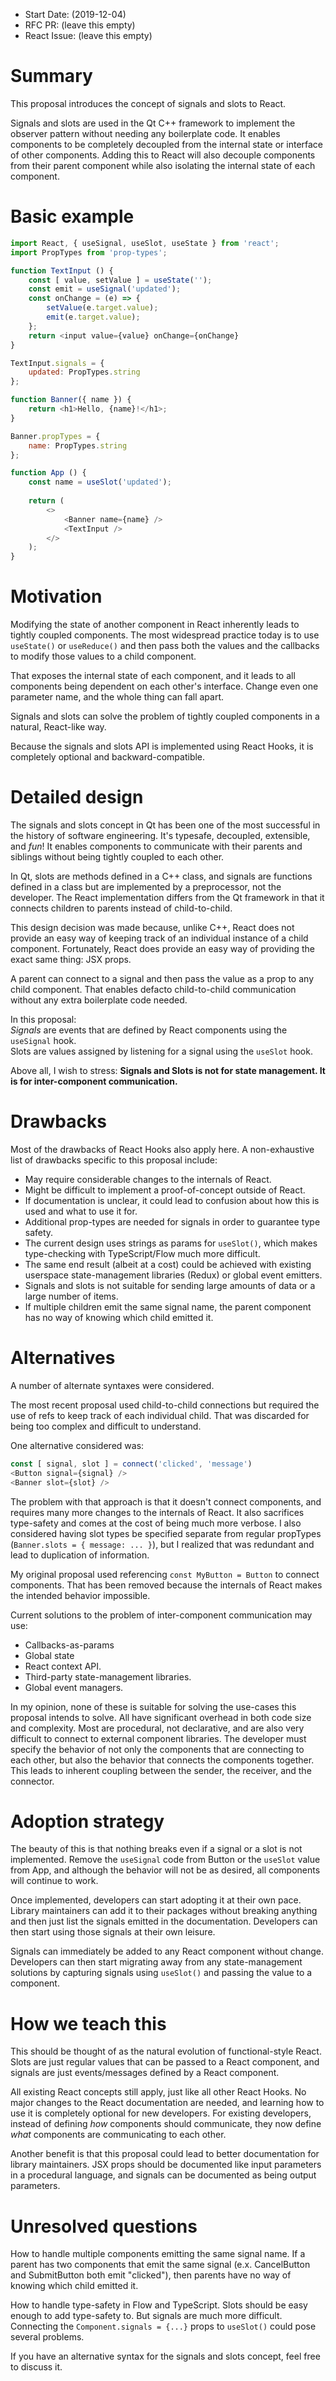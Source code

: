 - Start Date: (2019-12-04)
- RFC PR: (leave this empty)
- React Issue: (leave this empty)

# Summary

This proposal introduces the concept of signals and slots to React.

Signals and slots are used in the Qt C++ framework to implement the observer
pattern without needing any boilerplate code. It enables components to be
completely decoupled from the internal state or interface of other components.
Adding this to React will also decouple components from their parent component
while also isolating the internal state of each component.

# Basic example

```js
import React, { useSignal, useSlot, useState } from 'react';
import PropTypes from 'prop-types';

function TextInput () {
    const [ value, setValue ] = useState('');
    const emit = useSignal('updated');
    const onChange = (e) => {
        setValue(e.target.value);
        emit(e.target.value);
    };
    return <input value={value} onChange={onChange}
}

TextInput.signals = {
    updated: PropTypes.string
};

function Banner({ name }) {
    return <h1>Hello, {name}!</h1>;
}

Banner.propTypes = {
    name: PropTypes.string
};

function App () {
    const name = useSlot('updated');
    
    return (
        <>
            <Banner name={name} />
            <TextInput />
        </>
    );
}
```

# Motivation

Modifying the state of another component in React inherently leads to tightly
coupled components. The most widespread practice today is to use `useState()` or
`useReduce()` and then pass both the values and the callbacks to modify those
values to a child component.

That exposes the internal state of each component, and it leads to all
components being dependent on each other's interface. Change even one parameter
name, and the whole thing can fall apart.

Signals and slots can solve the problem of tightly coupled components in a
natural, React-like way.

Because the signals and slots API is implemented using React Hooks, it is
completely optional and backward-compatible.

# Detailed design

The signals and slots concept in Qt has been one of the most successful in the
history of software engineering. It's typesafe, decoupled, extensible, and
*fun*! It enables components to communicate with their parents and siblings
without being tightly coupled to each other.

In Qt, slots are methods defined in a C++ class, and signals are functions
defined in a class but are implemented by a preprocessor, not the developer.
The React implementation differs from the Qt framework in that it connects
children to parents instead of child-to-child.

This design decision was made because, unlike C++, React does not provide
an easy way of keeping track of an individual instance of a child component.
Fortunately, React does provide an easy way of providing the exact same thing:
JSX props.

A parent can connect to a signal and then pass the value as a prop to any
child component. That enables defacto child-to-child communication without
any extra boilerplate code needed.

In this proposal:  
*Signals* are events that are defined by React components using the `useSignal`
hook.  
Slots are values assigned by listening for a signal using the `useSlot` hook.

Above all, I wish to stress: **Signals and Slots is not for state management.
It is for inter-component communication.**

# Drawbacks

Most of the drawbacks of React Hooks also apply here.
A non-exhaustive list of drawbacks specific to this proposal include:

- May require considerable changes to the internals of React.
- Might be difficult to implement a proof-of-concept outside of React.
- If documentation is unclear, it could lead to confusion about how this
  is used and what to use it for.
- Additional prop-types are needed for signals in order to guarantee type safety.
- The current design uses strings as params for `useSlot()`, which makes
  type-checking with TypeScript/Flow much more difficult.
- The same end result (albeit at a cost) could be achieved with existing
  userspace state-management libraries (Redux) or global event emitters.
- Signals and slots is not suitable for sending large amounts of data or a
  large number of items.
- If multiple children emit the same signal name, the parent component has no
  way of knowing which child emitted it.

# Alternatives

A number of alternate syntaxes were considered.

The most recent proposal used child-to-child connections but required the use
of refs to keep track of each individual child. That was discarded for being
too complex and difficult to understand.

One alternative considered was:
```js
const [ signal, slot ] = connect('clicked', 'message')
<Button signal={signal} />
<Banner slot={slot} />
```
The problem with that approach is that it doesn't connect components, and
requires many more changes to the internals of React.
It also sacrifices type-safety and comes at the cost of being much more verbose.
I also considered having slot types be specified separate from regular
propTypes (`Banner.slots = { message: ... }`), but I realized that was
redundant and lead to duplication of information.

My original proposal used referencing `const MyButton = Button` to connect
components. That has been removed because the internals of React makes the
intended behavior impossible.

Current solutions to the problem of inter-component communication may use:
* Callbacks-as-params
* Global state
* React context API.
* Third-party state-management libraries.
* Global event managers.

In my opinion, none of these is suitable for solving the use-cases this
proposal intends to solve.
All have significant overhead in both code size and complexity.
Most are procedural, not declarative, and are also very difficult
to connect to external component libraries.
The developer must specify the behavior of not only the components
that are connecting to each other, but also the behavior that connects
the components together.
This leads to inherent coupling between the sender, the receiver, and the
connector.

# Adoption strategy

The beauty of this is that nothing breaks even if a signal or a slot is not
implemented.
Remove the `useSignal` code from Button or the `useSlot` value from App, and
although the behavior will not be as desired, all components will continue
to work.

Once implemented, developers can start adopting it at their own pace.
Library maintainers can add it to their packages without breaking anything and
then just list the signals emitted in the documentation.
Developers can then start using those signals at their own leisure.

Signals can immediately be added to any React component without change.
Developers can then start migrating away from any state-management solutions
by capturing signals using `useSlot()` and passing the value to a component.

# How we teach this

This should be thought of as the natural evolution of functional-style React.
Slots are just regular values that can be passed to a React component, and
signals are just events/messages defined by a React component.

All existing React concepts still apply, just like all other React Hooks.
No major changes to the React documentation are needed, and learning how to
use it is completely optional for new developers.
For existing developers, instead of defining *how* components should
communicate, they now define *what* components are communicating to each other.

Another benefit is that this proposal could lead to better documentation for
library maintainers. JSX props should be documented like input parameters
in a procedural language, and signals can be documented as being output
parameters.

# Unresolved questions

How to handle multiple components emitting the same signal name.
If a parent has two components that emit the same signal (e.x. CancelButton
and SubmitButton both emit "clicked"), then parents have no way of knowing
which child emitted it.

How to handle type-safety in Flow and TypeScript.
Slots should be easy enough to add type-safety to. But signals are much more
difficult. Connecting the `Component.signals = {...}` props to `useSlot()`
could pose several problems.

If you have an alternative syntax for the signals and slots concept, feel free
to discuss it.
